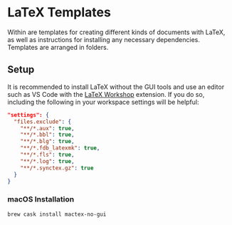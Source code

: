 # LaTeX Templates

Within are templates for creating different kinds of documents with LaTeX, as well as instructions for installing any necessary dependencies. Templates are arranged in folders.

## Setup

It is recommended to install LaTeX without the GUI tools and use an editor such as VS Code with the [LaTeX Workshop](https://marketplace.visualstudio.com/items?itemName=James-Yu.latex-workshop) extension. If you do so, including the following in your workspace settings will be helpful:

```json
"settings": {
  "files.exclude": {
    "**/*.aux": true,
    "**/*.bbl": true,
    "**/*.blg": true,
    "**/*.fdb_latexmk": true,
    "**/*.fls": true,
    "**/*.log": true,
    "**/*.synctex.gz": true
  }
}
```

### macOS Installation

```bash
brew cask install mactex-no-gui
```

